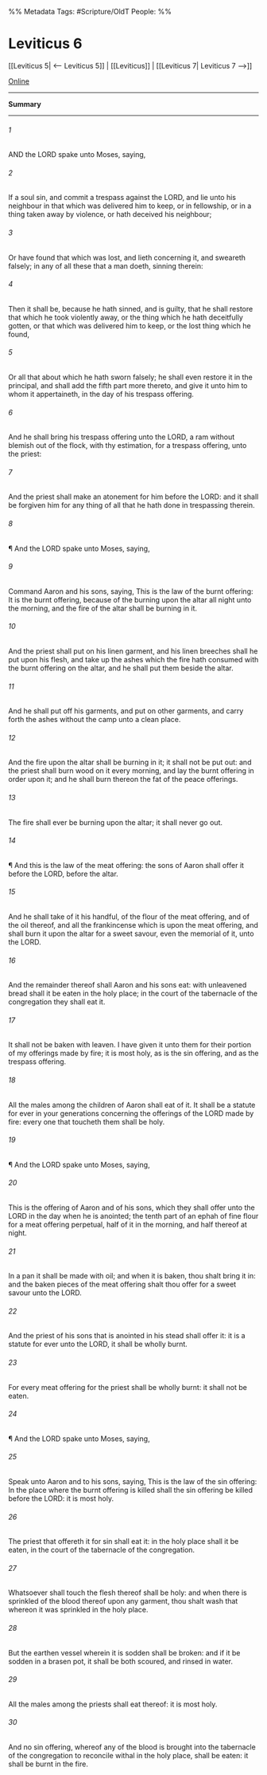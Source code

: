

%% Metadata
Tags: #Scripture/OldT
People: 
%%
# Leviticus 6
[[Leviticus 5| <-- Leviticus 5]] | [[Leviticus]] | [[Leviticus 7| Leviticus 7 -->]]

[Online](https://churchofjesuschrist.org/study/scriptures/ot/lev/6?lang=eng)

---
__Summary__



---

###### 1
AND the LORD spake unto Moses, saying,
###### 2
If a soul sin, and commit a trespass against the LORD, and lie unto his neighbour in that which was delivered him to keep, or in fellowship, or in a thing taken away by violence, or hath deceived his neighbour;
###### 3
Or have found that which was lost, and lieth concerning it, and sweareth falsely; in any of all these that a man doeth, sinning therein:
###### 4
Then it shall be, because he hath sinned, and is guilty, that he shall restore that which he took violently away, or the thing which he hath deceitfully gotten, or that which was delivered him to keep, or the lost thing which he found,
###### 5
Or all that about which he hath sworn falsely; he shall even restore it in the principal, and shall add the fifth part more thereto, and give it unto him to whom it appertaineth, in the day of his trespass offering.
###### 6
And he shall bring his trespass offering unto the LORD, a ram without blemish out of the flock, with thy estimation, for a trespass offering, unto the priest:
###### 7
And the priest shall make an atonement for him before the LORD: and it shall be forgiven him for any thing of all that he hath done in trespassing therein.
###### 8
¶ And the LORD spake unto Moses, saying,
###### 9
Command Aaron and his sons, saying, This is the law of the burnt offering: It is the burnt offering, because of the burning upon the altar all night unto the morning, and the fire of the altar shall be burning in it.
###### 10
And the priest shall put on his linen garment, and his linen breeches shall he put upon his flesh, and take up the ashes which the fire hath consumed with the burnt offering on the altar, and he shall put them beside the altar.
###### 11
And he shall put off his garments, and put on other garments, and carry forth the ashes without the camp unto a clean place.
###### 12
And the fire upon the altar shall be burning in it; it shall not be put out: and the priest shall burn wood on it every morning, and lay the burnt offering in order upon it; and he shall burn thereon the fat of the peace offerings.
###### 13
The fire shall ever be burning upon the altar; it shall never go out.
###### 14
¶ And this is the law of the meat offering: the sons of Aaron shall offer it before the LORD, before the altar.
###### 15
And he shall take of it his handful, of the flour of the meat offering, and of the oil thereof, and all the frankincense which is upon the meat offering, and shall burn it upon the altar for a sweet savour, even the memorial of it, unto the LORD.
###### 16
And the remainder thereof shall Aaron and his sons eat: with unleavened bread shall it be eaten in the holy place; in the court of the tabernacle of the congregation they shall eat it.
###### 17
It shall not be baken with leaven.  I have given it unto them for their portion of my offerings made by fire; it is most holy, as is the sin offering, and as the trespass offering.
###### 18
All the males among the children of Aaron shall eat of it.  It shall be a statute for ever in your generations concerning the offerings of the LORD made by fire: every one that toucheth them shall be holy.
###### 19
¶ And the LORD spake unto Moses, saying,
###### 20
This is the offering of Aaron and of his sons, which they shall offer unto the LORD in the day when he is anointed; the tenth part of an ephah of fine flour for a meat offering perpetual, half of it in the morning, and half thereof at night.
###### 21
In a pan it shall be made with oil; and when it is baken, thou shalt bring it in: and the baken pieces of the meat offering shalt thou offer for a sweet savour unto the LORD.
###### 22
And the priest of his sons that is anointed in his stead shall offer it: it is a statute for ever unto the LORD, it shall be wholly burnt.
###### 23
For every meat offering for the priest shall be wholly burnt: it shall not be eaten.
###### 24
¶ And the LORD spake unto Moses, saying,
###### 25
Speak unto Aaron and to his sons, saying, This is the law of the sin offering: In the place where the burnt offering is killed shall the sin offering be killed before the LORD: it is most holy.
###### 26
The priest that offereth it for sin shall eat it: in the holy place shall it be eaten, in the court of the tabernacle of the congregation.
###### 27
Whatsoever shall touch the flesh thereof shall be holy: and when there is sprinkled of the blood thereof upon any garment, thou shalt wash that whereon it was sprinkled in the holy place.
###### 28
But the earthen vessel wherein it is sodden shall be broken: and if it be sodden in a brasen pot, it shall be both scoured, and rinsed in water.
###### 29
All the males among the priests shall eat thereof: it is most holy.
###### 30
And no sin offering, whereof any of the blood is brought into the tabernacle of the congregation to reconcile withal in the holy place, shall be eaten: it shall be burnt in the fire.



